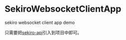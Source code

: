 
# SekiroWebsocketClientApp


sekiro websocket client app demo  


只需要把[sekiro-api](https://github.com/crazyxw/SekiroWebSocketDemo/releases/tag/1.1.0)引入到项目中即可。  


